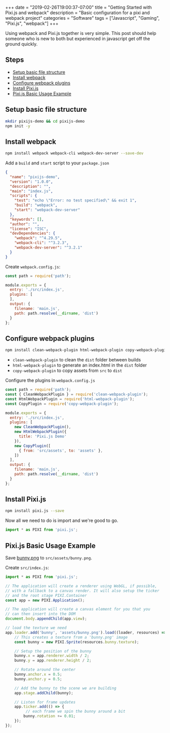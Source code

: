+++
date = "2019-02-26T19:00:37-07:00"
title = "Getting Started with Pixi.js and webpack"
description = "Basic configuration for a pixi and webpack project"
categories = "Software"
tags = ["Javascript", "Gaming", "Pixi.js", "webpack"]
+++

Using webpack and Pixi.js together is very simple. This post should help someone who is new to both but experienced in javascript get off the ground quickly.

## Steps
- [Setup basic file structure](#setup-basic-file-structure)
- [Install webpack](#install-webpack)
- [Configure webpack plugins](#configure-webpack-plugins)
- [Install Pixi.js](#install-pixi-js)
- [Pixi.js Basic Usage Example](#pixi-js-basic-usage-example)

## Setup basic file structure

```bash
mkdir pixijs-demo && cd pixijs-demo
npm init -y
```

## Install webpack
```bash
npm install webpack webpack-cli webpack-dev-server --save-dev
```

Add a `build` and `start` script to your `package.json`

```json {hl_lines=["8-9"]}
{
  "name": "pixijs-demo",
  "version": "1.0.0",
  "description": "",
  "main": "index.js",
  "scripts": {
    "test": "echo \"Error: no test specified\" && exit 1",
    "build": "webpack",
    "start": "webpack-dev-server"
  },
  "keywords": [],
  "author": "",
  "license": "ISC",
  "devDependencies": {
    "webpack": "^4.29.5",
    "webpack-cli": "^3.2.3",
    "webpack-dev-server": "^3.2.1"
  }
}
```

Create `webpack.config.js`:

```javascript
const path = require('path');

module.exports = {
  entry: './src/index.js',
  plugins: [
  ],
  output: {
    filename: 'main.js',
    path: path.resolve(__dirname, 'dist')
  }
};
```

## Configure webpack plugins

```bash
npm install clean-webpack-plugin html-webpack-plugin copy-webpack-plugin --save-dev
```

- `clean-webpack-plugin` to clean the `dist` folder between builds
- `html-webpack-plugin` to generate an index.html in the `dist` folder
- `copy-webpack-plugin` to copy assets from `src` to `dist`

Configure the plugins in `webpack.config.js`

```js {hl_lines=["2-4","9-15"]}
const path = require('path');
const { CleanWebpackPlugin } = require('clean-webpack-plugin');
const HtmlWebpackPlugin = require('html-webpack-plugin');
const CopyPlugin = require('copy-webpack-plugin');

module.exports = {
  entry: './src/index.js',
  plugins: [
    new CleanWebpackPlugin(),
    new HtmlWebpackPlugin({
      title: 'Pixi.js Demo'
    }),
    new CopyPlugin([
      { from: 'src/assets', to: 'assets' },
    ])
  ],
  output: {
    filename: 'main.js',
    path: path.resolve(__dirname, 'dist')
  }
};
```

## Install Pixi.js

```bash
npm install pixi.js --save
```

Now all we need to do is import and we're good to go.
```javascript
import * as PIXI from 'pixi.js';
```

## Pixi.js Basic Usage Example

Save [bunny.png](bunny.png) to `src/assets/bunny.png`.

Create `src/index.js`:
```javascript
import * as PIXI from 'pixi.js';

// The application will create a renderer using WebGL, if possible,
// with a fallback to a canvas render. It will also setup the ticker
// and the root stage PIXI.Container
const app = new PIXI.Application();

// The application will create a canvas element for you that you
// can then insert into the DOM
document.body.appendChild(app.view);

// load the texture we need
app.loader.add('bunny', 'assets/bunny.png').load((loader, resources) => {
    // This creates a texture from a 'bunny.png' image
    const bunny = new PIXI.Sprite(resources.bunny.texture);

    // Setup the position of the bunny
    bunny.x = app.renderer.width / 2;
    bunny.y = app.renderer.height / 2;

    // Rotate around the center
    bunny.anchor.x = 0.5;
    bunny.anchor.y = 0.5;

    // Add the bunny to the scene we are building
    app.stage.addChild(bunny);

    // Listen for frame updates
    app.ticker.add(() => {
         // each frame we spin the bunny around a bit
        bunny.rotation += 0.01;
    });
});
```